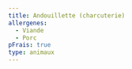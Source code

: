 ```yaml
---
title: Andouillette (charcuterie)
allergenes:
  - Viande
  - Porc
pFrais: true
type: animaux
---
```

